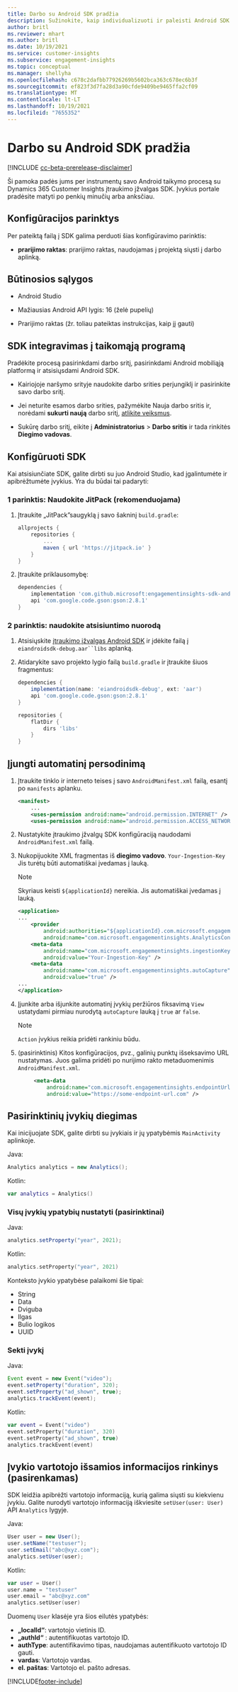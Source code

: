 ```yaml
---
title: Darbo su Android SDK pradžia
description: Sužinokite, kaip individualizuoti ir paleisti Android SDK
author: britl
ms.reviewer: mhart
ms.author: britl
ms.date: 10/19/2021
ms.service: customer-insights
ms.subservice: engagement-insights
ms.topic: conceptual
ms.manager: shellyha
ms.openlocfilehash: c678c2dafbb77926269b5602bca363c678ec6b3f
ms.sourcegitcommit: ef823f3d7fa28d3a90cfde9409be9465ffa2cf09
ms.translationtype: MT
ms.contentlocale: lt-LT
ms.lasthandoff: 10/19/2021
ms.locfileid: "7655352"
---
```

# <a name="get-started-with-the-android-sdk"></a>Darbo su Android SDK pradžia

[!INCLUDE [cc-beta-prerelease-disclaimer](includes/cc-beta-prerelease-disclaimer.md)]

Ši pamoka padės jums per instrumentų savo Android taikymo procesą su Dynamics 365 Customer Insights įtraukimo įžvalgas SDK. Įvykius portale pradėsite matyti po penkių minučių arba anksčiau.

## <a name="configuration-options"></a>Konfigūracijos parinktys
Per pateiktą failą į SDK galima perduoti šias konfigūravimo parinktis:

- **prarijimo raktas**: prarijimo raktas, naudojamas į projektą siųsti į darbo aplinką.

## <a name="prerequisites"></a>Būtinosios sąlygos

- Android Studio

- Mažiausias Android API lygis: 16 (želė pupelių)

- Prarijimo raktas (žr. toliau pateiktas instrukcijas, kaip jį gauti)

## <a name="integrate-the-sdk-into-your-application"></a>SDK integravimas į taikomąją programą
Pradėkite procesą pasirinkdami darbo sritį, pasirinkdami Android mobiliąją platformą ir atsisiųsdami Android SDK.

- Kairiojoje naršymo srityje naudokite darbo srities perjungiklį ir pasirinkite savo darbo sritį.

- Jei neturite esamos darbo srities, pažymėkite Nauja darbo sritis ir, norėdami **sukurti naują** darbo sritį, [atlikite veiksmus](create-workspace.md).

- Sukūrę darbo sritį, eikite į **Administratorius** > **Darbo sritis** ir tada rinkitės **Diegimo vadovas**.

## <a name="configure-the-sdk"></a>Konfigūruoti SDK

Kai atsisiunčiate SDK, galite dirbti su juo Android Studio, kad įgalintumėte ir apibrėžtumėte įvykius. Yra du būdai tai padaryti:
### <a name="option-1-use-jitpack-recommended"></a>1 parinktis: Naudokite JitPack (rekomenduojama)
1. Įtraukite „JitPack”saugyklą į savo šakninį `build.gradle`:
    ```gradle
    allprojects {
        repositories {
            ...
            maven { url 'https://jitpack.io' }
        }
    }
    ```

1. Įtraukite priklausomybę:
    ```gradle
    dependencies {
        implementation 'com.github.microsoft:engagementinsights-sdk-android:v1.0.0'
        api 'com.google.code.gson:gson:2.8.1'
    }
    ```

### <a name="option-2-use-download-link"></a>2 parinktis: naudokite atsisiuntimo nuorodą
1. Atsisiųskite [įtraukimo įžvalgas Android SDK](https://download.pi.dynamics.com/sdk/EI-SDKs/ei-android-sdk.zip) ir įdėkite failą į `eiandroidsdk-debug.aar``libs` aplanką.

1. Atidarykite savo projekto lygio failą `build.gradle` ir įtraukite šiuos fragmentus:
    ```gradle
    dependencies {
        implementation(name: 'eiandroidsdk-debug', ext: 'aar')
        api 'com.google.code.gson:gson:2.8.1'
    }

    repositories {
        flatDir {
            dirs 'libs'
        }
    }
    ```

## <a name="enable-auto-instrumentation"></a>Įjungti automatinį persodinimą

1. Įtraukite tinklo ir interneto teises į savo `AndroidManifest.xml` failą, esantį po `manifests` aplanku.
    ```xml
    <manifest>
        ...
        <uses-permission android:name="android.permission.INTERNET" />
        <uses-permission android:name="android.permission.ACCESS_NETWORK_STATE" />
    ```

1. Nustatykite įtraukimo įžvalgų SDK konfigūraciją naudodami `AndroidManifest.xml` failą.

1. Nukopijuokite XML fragmentas iš **diegimo vadovo**. `Your-Ingestion-Key` Jis turėtų būti automatiškai įvedamas į lauką.

   > [!NOTE]
   > Skyriaus keisti `${applicationId}` nereikia. Jis automatiškai įvedamas į lauką.


   ```xml
   <application>
   ...
       <provider
           android:authorities="${applicationId}.com.microsoft.engagementinsights.AnalyticsContentProvider"
           android:name="com.microsoft.engagementinsights.AnalyticsContentProvider" />
       <meta-data
           android:name="com.microsoft.engagementinsights.ingestionKey"
           android:value="Your-Ingestion-Key" />
       <meta-data
           android:name="com.microsoft.engagementinsights.autoCapture"
           android:value="true" />
   ...
   </application>
   ```

1. Įjunkite arba išjunkite automatinį įvykių peržiūros fiksavimą `View` ustatydami pirmiau nurodytą `autoCapture` lauką į `true` ar `false`. 

   >[!NOTE]
   >`Action` įvykius reikia pridėti rankiniu būdu.

1. (pasirinktinis) Kitos konfigūracijos, pvz., galinių punktų išseksavimo URL nustatymas. Juos galima pridėti po nurijimo rakto metaduomenimis `AndroidManifest.xml`.

   ```xml
        <meta-data
            android:name="com.microsoft.engagementinsights.endpointUrl"
            android:value="https://some-endpoint-url.com" />
   ```

## <a name="implement-custom-events"></a>Pasirinktinių įvykių diegimas

Kai inicijuojate SDK, galite dirbti su įvykiais ir jų ypatybėmis `MainActivity` aplinkoje.


Java:
```java
Analytics analytics = new Analytics();
```

Kotlin:
```kotlin
var analytics = Analytics()
```

### <a name="set-property-for-all-events-optional"></a>Visų įvykių ypatybių nustatyti (pasirinktinai)

Java:
```java
analytics.setProperty("year", 2021);
```

Kotlin:
```kotlin
analytics.setProperty("year", 2021)
```

Konteksto įvykio ypatybėse palaikomi šie tipai:
- String
- Data
- Dviguba
- Ilgas
- Bulio logikos
- UUID

### <a name="track-an-event"></a>Sekti įvykį

Java:
```java
Event event = new Event("video");
event.setProperty("duration", 320);
event.setProperty("ad_shown", true);
analytics.trackEvent(event);
```

Kotlin:
```kotlin
var event = Event("video")
event.setProperty("duration", 320)
event.setProperty("ad_shown", true)
analytics.trackEvent(event)
```

## <a name="set-user-details-for-your-event-optional"></a>Įvykio vartotojo išsamios informacijos rinkinys (pasirenkamas)

SDK leidžia apibrėžti vartotojo informaciją, kurią galima siųsti su kiekvienu įvykiu. Galite nurodyti vartotojo informaciją iškviesite `setUser(user: User)` API `Analytics` lygyje.

Java:
```java
User user = new User();
user.setName("testuser");
user.setEmail("abc@xyz.com");
analytics.setUser(user);
```

Kotlin:
```kotlin
var user = User()
user.name = "testuser"
user.email = "abc@xyz.com"
analytics.setUser(user)
```

Duomenų `User` klasėje yra šios eilutės ypatybės:

- **„localId“**: vartotojo vietinis ID.
- **„authId“** : autentifikuotas vartotojo ID.
- **authType**: autentifikavimo tipas, naudojamas autentifikuoto vartotojo ID gauti.
- **vardas**: Vartotojo vardas.
- **el. paštas**: Vartotojo el. pašto adresas.

[!INCLUDE[footer-include](../includes/footer-banner.md)]
